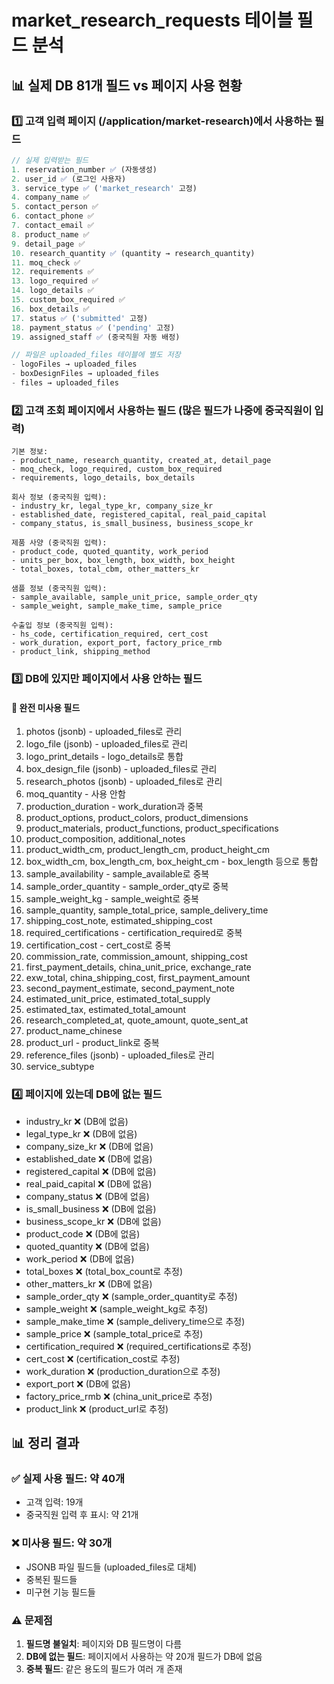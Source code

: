 # market_research_requests 테이블 필드 분석

## 📊 실제 DB 81개 필드 vs 페이지 사용 현황

### 1️⃣ 고객 입력 페이지 (/application/market-research)에서 사용하는 필드
```typescript
// 실제 입력받는 필드
1. reservation_number ✅ (자동생성)
2. user_id ✅ (로그인 사용자)
3. service_type ✅ ('market_research' 고정)
4. company_name ✅
5. contact_person ✅
6. contact_phone ✅
7. contact_email ✅
8. product_name ✅
9. detail_page ✅
10. research_quantity ✅ (quantity → research_quantity)
11. moq_check ✅
12. requirements ✅
13. logo_required ✅
14. logo_details ✅
15. custom_box_required ✅
16. box_details ✅
17. status ✅ ('submitted' 고정)
18. payment_status ✅ ('pending' 고정)
19. assigned_staff ✅ (중국직원 자동 배정)

// 파일은 uploaded_files 테이블에 별도 저장
- logoFiles → uploaded_files
- boxDesignFiles → uploaded_files
- files → uploaded_files
```

### 2️⃣ 고객 조회 페이지에서 사용하는 필드 (많은 필드가 나중에 중국직원이 입력)
```
기본 정보:
- product_name, research_quantity, created_at, detail_page
- moq_check, logo_required, custom_box_required
- requirements, logo_details, box_details

회사 정보 (중국직원 입력):
- industry_kr, legal_type_kr, company_size_kr
- established_date, registered_capital, real_paid_capital
- company_status, is_small_business, business_scope_kr

제품 사양 (중국직원 입력):
- product_code, quoted_quantity, work_period
- units_per_box, box_length, box_width, box_height
- total_boxes, total_cbm, other_matters_kr

샘플 정보 (중국직원 입력):
- sample_available, sample_unit_price, sample_order_qty
- sample_weight, sample_make_time, sample_price

수출입 정보 (중국직원 입력):
- hs_code, certification_required, cert_cost
- work_duration, export_port, factory_price_rmb
- product_link, shipping_method
```

### 3️⃣ DB에 있지만 페이지에서 사용 안하는 필드

#### 🔴 완전 미사용 필드
1. photos (jsonb) - uploaded_files로 관리
2. logo_file (jsonb) - uploaded_files로 관리
3. logo_print_details - logo_details로 통합
4. box_design_file (jsonb) - uploaded_files로 관리
5. research_photos (jsonb) - uploaded_files로 관리
6. moq_quantity - 사용 안함
7. production_duration - work_duration과 중복
8. product_options, product_colors, product_dimensions
9. product_materials, product_functions, product_specifications
10. product_composition, additional_notes
11. product_width_cm, product_length_cm, product_height_cm
12. box_width_cm, box_length_cm, box_height_cm - box_length 등으로 통합
13. sample_availability - sample_available로 중복
14. sample_order_quantity - sample_order_qty로 중복
15. sample_weight_kg - sample_weight로 중복
16. sample_quantity, sample_total_price, sample_delivery_time
17. shipping_cost_note, estimated_shipping_cost
18. required_certifications - certification_required로 중복
19. certification_cost - cert_cost로 중복
20. commission_rate, commission_amount, shipping_cost
21. first_payment_details, china_unit_price, exchange_rate
22. exw_total, china_shipping_cost, first_payment_amount
23. second_payment_estimate, second_payment_note
24. estimated_unit_price, estimated_total_supply
25. estimated_tax, estimated_total_amount
26. research_completed_at, quote_amount, quote_sent_at
27. product_name_chinese
28. product_url - product_link로 중복
29. reference_files (jsonb) - uploaded_files로 관리
30. service_subtype

### 4️⃣ 페이지에 있는데 DB에 없는 필드
- industry_kr ❌ (DB에 없음)
- legal_type_kr ❌ (DB에 없음)
- company_size_kr ❌ (DB에 없음)
- established_date ❌ (DB에 없음)
- registered_capital ❌ (DB에 없음)
- real_paid_capital ❌ (DB에 없음)
- company_status ❌ (DB에 없음)
- is_small_business ❌ (DB에 없음)
- business_scope_kr ❌ (DB에 없음)
- product_code ❌ (DB에 없음)
- quoted_quantity ❌ (DB에 없음)
- work_period ❌ (DB에 없음)
- total_boxes ❌ (total_box_count로 추정)
- other_matters_kr ❌ (DB에 없음)
- sample_order_qty ❌ (sample_order_quantity로 추정)
- sample_weight ❌ (sample_weight_kg로 추정)
- sample_make_time ❌ (sample_delivery_time으로 추정)
- sample_price ❌ (sample_total_price로 추정)
- certification_required ❌ (required_certifications로 추정)
- cert_cost ❌ (certification_cost로 추정)
- work_duration ❌ (production_duration으로 추정)
- export_port ❌ (DB에 없음)
- factory_price_rmb ❌ (china_unit_price로 추정)
- product_link ❌ (product_url로 추정)

## 📊 정리 결과

### ✅ 실제 사용 필드: 약 40개
- 고객 입력: 19개
- 중국직원 입력 후 표시: 약 21개

### ❌ 미사용 필드: 약 30개
- JSONB 파일 필드들 (uploaded_files로 대체)
- 중복된 필드들
- 미구현 기능 필드들

### ⚠️ 문제점
1. **필드명 불일치**: 페이지와 DB 필드명이 다름
2. **DB에 없는 필드**: 페이지에서 사용하는 약 20개 필드가 DB에 없음
3. **중복 필드**: 같은 용도의 필드가 여러 개 존재
